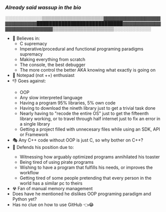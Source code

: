 <h3><i>Already said wassup in the bio</i></h3>

░░░░░░░░░░░░▒▒▒▒▒▒▒▒▒▒▒▒▒▒▒▒▒▒▒▒▓▓▓▓▓▓▓▓▓▓▓▓▓▓▓▓▓▓▓▓▓▓▓▓▓▓▓▓████████████████████████████▓▓▓▓▓▓▓▓▓▓▓▓▓▓▓▓▓▓▓▓▓▓▓▓▓▓▓▒▒▒▒▒▒▒▒▒▒▒▒▒▒▒▒▒▒▒▒░░░░░░░░░░░░

<ul>
  <li>🙏 Believes in: 
  <ul>
    <li>C supremacy </li>
    <li>Imperative/procedural and functional programing paradigms supremacy</li>
    <li>Making everything from scratch</li>
    <li>The console, the best debugger</li>
    <li>The more control the better AKA knowing what exactly is going on</li>
  </ul>
  </li>
  <li>📝 Notepad (not ++) enthusiast</li>
  <li>👎 Goes against:</li>
  <ul>
    <li>OOP</li>
    <li>Any slow interpreted language</li>
    <li>Having a program 95% libraries, 5% own code</li>
    <li>Having to download the nineth library just to get a trivial task done</li>
    <li>Nearly having to "recode the entire OS" just to get the fifteenth library working, or to travel through half internet just to fix an error in a single library</li>
    <li>Getting a project filled with unnecesary files while using an SDK, API or Framework </li>
  </ul>
  <li>🎭 Any C++ code without OOP is just C, so why bother on C++?</li>
  <li>🤘 Defends his position due to:</li>
  <ul>
    <li>Witnessing how arguably optimized programs annihilated his toaster</li>
    <li>Being tired of using pirate programs</li>
    <li>Wishing to have a program that fulfills his needs, or improves the workflow</li>
    <li>Getting tired of some people pretending that every person in the world has a similar pc to theirs</li>
  </ul>
  <li>☢ Fan of manual memory management</<li>
  <li>Does have he mentioned he dislikes OOP programing paradigm and Python yet?</li>
  <li>Has no clue on how to use GitHub 👈😂</li>
</ul>
